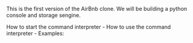 This is the first version of the AirBnb clone. We will be building a python console and storage sengine.

How to start the command interpreter -
How to use the command interpreter -
Examples:
